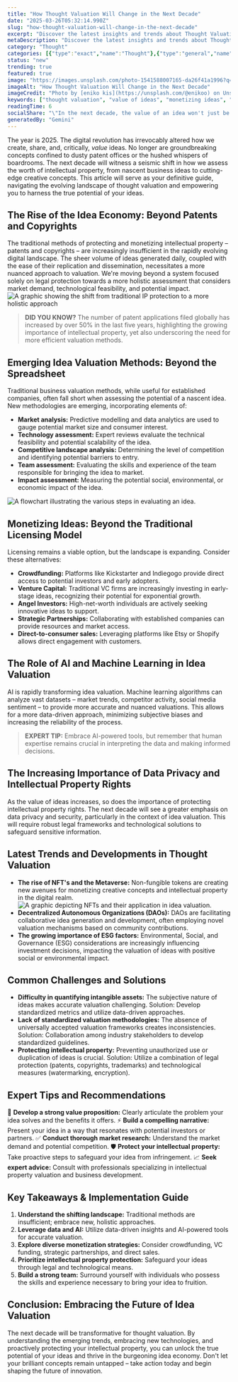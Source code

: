 ```yaml
---
title: "How Thought Valuation Will Change in the Next Decade"
date: "2025-03-26T05:32:14.990Z"
slug: "how-thought-valuation-will-change-in-the-next-decade"
excerpt: "Discover the latest insights and trends about Thought Valuation. This comprehensive guide covers everything you need to know about Thought Valuation in 2025."
metaDescription: "Discover the latest insights and trends about Thought Valuation. This comprehensive guide covers everything you need to know about Thought Valuation in 202..."
category: "Thought"
categories: [{"type":"exact","name":"Thought"},{"type":"general","name":"Economics"},{"type":"medium","name":"Decision Science"},{"type":"specific","name":"Behavioral Economics"},{"type":"niche","name":"Prospect Theory"}]
status: "new"
trending: true
featured: true
image: "https://images.unsplash.com/photo-1541588007165-da26f41a1996?q=85&w=1200&fit=max&fm=webp&auto=compress"
imageAlt: "How Thought Valuation Will Change in the Next Decade"
imageCredit: "Photo by [eniko kis](https://unsplash.com/@enikoo) on Unsplash"
keywords: ["thought valuation", "value of ideas", "monetizing ideas", "idea valuation methods", "how to price an idea", "intellectual property valuation", "selling ideas", "business idea valuation", "innovative idea assessment", "valuation of creative concepts"]
readingTime: 6
socialShare: "\"In the next decade, the value of an idea won't just be about its novelty, but its impact, feasibility, and the team behind it.  Get ready for a radical shift in how we assess intellectual property.\""
generatedBy: "Gemini"
---
```




The year is 2025.  The digital revolution has irrevocably altered how we create, share, and, critically, *value* ideas.  No longer are groundbreaking concepts confined to dusty patent offices or the hushed whispers of boardrooms.  The next decade will witness a seismic shift in how we assess the worth of intellectual property, from nascent business ideas to cutting-edge creative concepts. This article will serve as your definitive guide, navigating the evolving landscape of thought valuation and empowering you to harness the true potential of your ideas.

## The Rise of the Idea Economy: Beyond Patents and Copyrights

The traditional methods of protecting and monetizing intellectual property – patents and copyrights – are increasingly insufficient in the rapidly evolving digital landscape.  The sheer volume of ideas generated daily, coupled with the ease of their replication and dissemination, necessitates a more nuanced approach to valuation.  We're moving beyond a system focused solely on legal protection towards a more holistic assessment that considers market demand, technological feasibility, and potential impact. ![A graphic showing the shift from traditional IP protection to a more holistic approach](https://images.unsplash.com/photo-1532798442725-41036acc7489?q=85&w=1200&fit=max&fm=webp&auto=compress)

> **DID YOU KNOW?**  The number of patent applications filed globally has increased by over 50% in the last five years, highlighting the growing importance of intellectual property, yet also underscoring the need for more efficient valuation methods.

##  Emerging Idea Valuation Methods: Beyond the Spreadsheet

Traditional business valuation methods, while useful for established companies, often fall short when assessing the potential of a nascent idea.  New methodologies are emerging, incorporating elements of:

* **Market analysis:**  Predictive modelling and data analytics are used to gauge potential market size and consumer interest.
* **Technology assessment:**  Expert reviews evaluate the technical feasibility and potential scalability of the idea.
* **Competitive landscape analysis:**  Determining the level of competition and identifying potential barriers to entry.
* **Team assessment:**  Evaluating the skills and experience of the team responsible for bringing the idea to market.
* **Impact assessment:**  Measuring the potential social, environmental, or economic impact of the idea.

![A flowchart illustrating the various steps in evaluating an idea.](https://images.unsplash.com/photo-1571111021195-ba7a674141cb?q=85&w=1200&fit=max&fm=webp&auto=compress)

## Monetizing Ideas:  Beyond the Traditional Licensing Model

Licensing remains a viable option, but the landscape is expanding.  Consider these alternatives:

* **Crowdfunding:**  Platforms like Kickstarter and Indiegogo provide direct access to potential investors and early adopters.
* **Venture Capital:**  Traditional VC firms are increasingly investing in early-stage ideas, recognizing their potential for exponential growth.
* **Angel Investors:**  High-net-worth individuals are actively seeking innovative ideas to support.
* **Strategic Partnerships:**  Collaborating with established companies can provide resources and market access.
* **Direct-to-consumer sales:**  Leveraging platforms like Etsy or Shopify allows direct engagement with customers.

##  The Role of AI and Machine Learning in Idea Valuation

AI is rapidly transforming idea valuation.  Machine learning algorithms can analyze vast datasets – market trends, competitor activity, social media sentiment – to provide more accurate and nuanced valuations.  This allows for a more data-driven approach, minimizing subjective biases and increasing the reliability of the process.

> **EXPERT TIP:**  Embrace AI-powered tools, but remember that human expertise remains crucial in interpreting the data and making informed decisions.

##  The Increasing Importance of Data Privacy and Intellectual Property Rights

As the value of ideas increases, so does the importance of protecting intellectual property rights.  The next decade will see a greater emphasis on data privacy and security, particularly in the context of idea valuation.  This will require robust legal frameworks and technological solutions to safeguard sensitive information.

## Latest Trends and Developments in Thought Valuation

* **The rise of NFT's and the Metaverse:**  Non-fungible tokens are creating new avenues for monetizing creative concepts and intellectual property in the digital realm.  ![A graphic depicting NFTs and their application in idea valuation](https://images.unsplash.com/photo-1541588007165-da26f41a1996?q=85&w=1200&fit=max&fm=webp&auto=compress).
* **Decentralized Autonomous Organizations (DAOs):**  DAOs are facilitating collaborative idea generation and development, often employing novel valuation mechanisms based on community contributions.
* **The growing importance of ESG factors:**  Environmental, Social, and Governance (ESG) considerations are increasingly influencing investment decisions, impacting the valuation of ideas with positive social or environmental impact.

## Common Challenges and Solutions

* **Difficulty in quantifying intangible assets:**  The subjective nature of ideas makes accurate valuation challenging.  Solution:  Develop standardized metrics and utilize data-driven approaches.
* **Lack of standardized valuation methodologies:**  The absence of universally accepted valuation frameworks creates inconsistencies.  Solution:  Collaboration among industry stakeholders to develop standardized guidelines.
* **Protecting intellectual property:**  Preventing unauthorized use or duplication of ideas is crucial.  Solution:  Utilize a combination of legal protection (patents, copyrights, trademarks) and technological measures (watermarking, encryption).

## Expert Tips and Recommendations

🔑 **Develop a strong value proposition:** Clearly articulate the problem your idea solves and the benefits it offers.
⚡ **Build a compelling narrative:**  Present your idea in a way that resonates with potential investors or partners.
✅ **Conduct thorough market research:**  Understand the market demand and potential competition.
🛡️ **Protect your intellectual property:**  Take proactive steps to safeguard your idea from infringement.
📈 **Seek expert advice:**  Consult with professionals specializing in intellectual property valuation and business development.

## Key Takeaways & Implementation Guide

1. **Understand the shifting landscape:** Traditional methods are insufficient; embrace new, holistic approaches.
2. **Leverage data and AI:** Utilize data-driven insights and AI-powered tools for accurate valuation.
3. **Explore diverse monetization strategies:**  Consider crowdfunding, VC funding, strategic partnerships, and direct sales.
4. **Prioritize intellectual property protection:**  Safeguard your ideas through legal and technological means.
5. **Build a strong team:**  Surround yourself with individuals who possess the skills and experience necessary to bring your idea to fruition.

## Conclusion:  Embracing the Future of Idea Valuation

The next decade will be transformative for thought valuation.  By understanding the emerging trends, embracing new technologies, and proactively protecting your intellectual property, you can unlock the true potential of your ideas and thrive in the burgeoning idea economy.  Don't let your brilliant concepts remain untapped – take action today and begin shaping the future of innovation.

